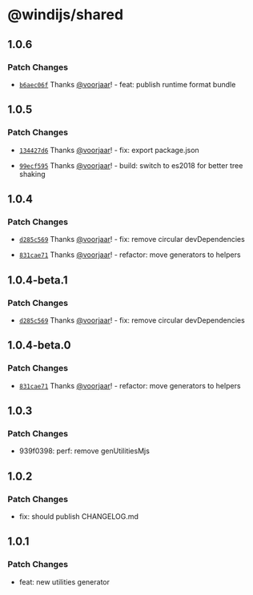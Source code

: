 # @windijs/shared

## 1.0.6

### Patch Changes

- [`b6aec06f`](https://github.com/windijs/windijs/commit/b6aec06fd97e312e4c3de9a990561e90c5013a19) Thanks [@voorjaar](https://github.com/voorjaar)! - feat: publish runtime format bundle

## 1.0.5

### Patch Changes

- [`134427d6`](https://github.com/windijs/windijs/commit/134427d666a61704de77d52f0e6e4ffbfe085cd3) Thanks [@voorjaar](https://github.com/voorjaar)! - fix: export package.json

* [`99ecf595`](https://github.com/windijs/windijs/commit/99ecf5956d7fa1124c1561d8f58b7a0a2f1af0f2) Thanks [@voorjaar](https://github.com/voorjaar)! - build: switch to es2018 for better tree shaking

## 1.0.4

### Patch Changes

- [`d285c569`](https://github.com/windijs/windijs/commit/d285c569ec7d4cdd0921f92c7dfe892e58c9cd75) Thanks [@voorjaar](https://github.com/voorjaar)! - fix: remove circular devDependencies

* [`831cae71`](https://github.com/windijs/windijs/commit/831cae71465e13a4d00188cca914710c54cd29cf) Thanks [@voorjaar](https://github.com/voorjaar)! - refactor: move generators to helpers

## 1.0.4-beta.1

### Patch Changes

- [`d285c569`](https://github.com/windijs/windijs/commit/d285c569ec7d4cdd0921f92c7dfe892e58c9cd75) Thanks [@voorjaar](https://github.com/voorjaar)! - fix: remove circular devDependencies

## 1.0.4-beta.0

### Patch Changes

- [`831cae71`](https://github.com/windijs/windijs/commit/831cae71465e13a4d00188cca914710c54cd29cf) Thanks [@voorjaar](https://github.com/voorjaar)! - refactor: move generators to helpers

## 1.0.3

### Patch Changes

- 939f0398: perf: remove genUtilitiesMjs

## 1.0.2

### Patch Changes

- fix: should publish CHANGELOG.md

## 1.0.1

### Patch Changes

- feat: new utilities generator
